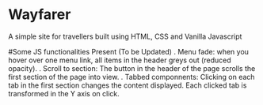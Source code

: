 # Wayfarer
A simple site for travellers built using HTML, CSS and Vanilla Javascript

#Some JS functionalities Present (To be Updated)
. Menu fade: when you hover over one menu link, all items in the header greys out (reduced opacity).
. Scroll to section: The button in the header of the page scrolls the first section of the page into view.
. Tabbed componnents: Clicking on each tab in the first section changes the content displayed. Each clicked tab is transformed in the Y axis on click.
